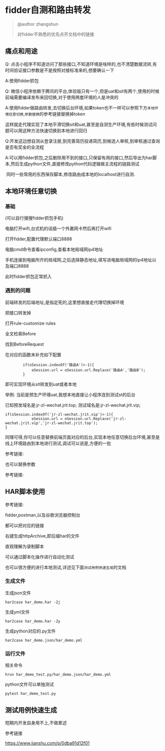 # fidder自测和路由转发

> @author zhangshun
>
> 对fidder不熟悉的优先点开文档中的链接



## 痛点和用途

Q: 点击小程序不知道访问了那些接口,不知道环境是啥样的,也不清楚数据流转,有时间验证接口参数是不是按照对接标准来的,想要确认一下

A:使用fidder抓包



Q: 微信小程序依赖于腾讯的平台,体验版只有一个,但是uat和sit有两个,使用的时候前端需要编译发布来回切换,对于使用两套环境的人是冲突的

A:使用fidder做路由转发,去切换后台环境,如果token也不一样可以参照下方`本地环境任意切换`,`参数替换`的参考链接替换掉token

​	这样就走代理实现了本地平滑切换sit和uat,甚至是自测生产环境,有些时候测试问题可以用这种方法快速切换到本地进行回归



Q:开发这边想自测从登录注册,到完善简历投递简历,到候选人审核,到审核通过查询是否有奖金的全流程

A:可以用fidder抓包,之后删除用不到的接口,只保留有用的接口,然后导出为har脚本,然后生成python文件,直接修改python代码逻辑做主流程的链路测试

​	同时一些常用的东西保存脚本,修改路由成本地的localhost进行自测.



## 本地环境任意切换

### 基础

[fidder下载]: https://www.telerik.com/fiddler

(可以自行搜搜fidder抓包手机)

[相关fidder抓包手机链接]: https://blog.csdn.net/weixin_44931933/article/details/121271938

电脑打开wifi,台式机的话插一个外置网卡然后再打开wifi

打开fidder,配置代理默认端口8888

电脑cmd命令查看ipconfig,查看本地局域网ip4地址

手机连接到电脑所开的局域网,之后选择静态地址,填写进电脑局域网的ip4地址以及端口8888

此时fidder抓包正常抓入



### 遇到的问题

前端转发的后端地址,是指定死的,这里想直接走代理切换掉环境

把接口转发掉

打开rule-customize rules 

全文检索Before

找到BeforeRequest

在对应的函数末补充如下配置

~~~har
		if(oSession.indexOf('路由A')>-1){
			oSession.url = oSession.url.Replace('路由A','路由B');	
		}
~~~

即可实现环境从sit转发到uat或者本地

举例: 当前是预生产环境uat,我想本地直接让小程序连到测试st的后台

已知预发域名是:jr-zl-wechat.jrit.top;  测试域名是:jr-zl-wechat.jrit.vip;

~~~shell
if(oSession.indexOf('jr-zl-wechat.jrit.vip')>-1){
			oSession.url = oSession.url.Replace('jr-zl-wechat.jrit.vip','jr-zl-wechat.jrit.top');	
}
~~~

同理可得,你可以任意替换前端页面对应的后台,实现本地任意切换后台环境,甚至是线上环境路由到本地进行测试,调试可以说是,方便的一批

参考链接:

[fidder修改代理的路由]: https://blog.csdn.net/difffate/article/details/62425723?spm=1001.2101.3001.6650.1&amp;utm_medium=distribute.pc_relevant.none-task-blog-2%7Edefault%7ECTRLIST%7ERate-1-62425723-blog-112610710.pc_relevant_antiscanv3&amp;depth_1-utm_source=distribute.pc_relevant.none-task-blog-2%7Edefault%7ECTRLIST%7ERate-1-62425723-blog-112610710.pc_relevant_antiscanv3&amp;utm_relevant_index=2	"fidder修改代理的路由"

也可以替换参数

参考链接:

[fidder修改代理路由的参数]: https://docs.telerik.com/fiddler/knowledge-base/fiddlerscript/modifyrequestorresponse



## HAR脚本使用

参考链接:

[fidder生成测试用例python版本]: http://t.zoukankan.com/chineseluo-p-13703944.html

fidder,postman,以及谷歌浏览器控制台

都可以把对应的链接

右键生成httpArchive,即后缀har的文件

直观理解为录制脚本

可以通过脚本化操作进行自动化测试

也可以很方便的进行本地测试,详述见下面`测试用例快速生成`的文档

### 生成文件

生成json文件

~~~shell
har2case har_demo.har -2j
~~~

生成yml文件

~~~shell
har2case har_demo.har -2y
~~~

生成python对应的.py文件

~~~shell
har2case har_demo.json/har_demo.yml
~~~

### 运行文件

相关命令

~~~shell
hrun har_demo_test.py/har_demo.json/har_demo.yml
~~~

python文件可以单独测试

~~~shell
pytest har_demo_test.py
~~~



## 测试用例快速生成

短期内开发自身用不上,不做累述

参考链接

https://www.jianshu.com/p/0dba91d12f01